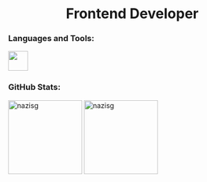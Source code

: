 <h1 align="center">Frontend Developer</h1>

<h3 align="left">Languages and Tools:</h3>
<div align="left">
  <img height="40" src="https://skillicons.dev/icons?i=html,css,bootstrap,sass,tailwind,js,ts,react,express,nodejs,mongodb,git,postman,figma"/>
</div>

<h3 align="left">GitHub Stats:</h3>
<div align="left">
  <img src="https://github-readme-stats.vercel.app/api/top-langs/?username=nazisg&theme=vue-dark&hide_border=false&include_all_commits=false&count_private=true&layout=compact" alt="nazisg" height="150"/>
  <img src="https://github-readme-stats.vercel.app/api?username=nazisg&theme=vue-dark&hide_border=false&include_all_commits=false&count_private=true" alt="nazisg" height="150"/>
</div>
